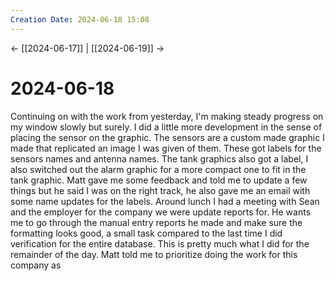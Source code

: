 ```yaml
---
Creation Date: 2024-06-18 15:08
---
```


<- [[2024-06-17]] | [[2024-06-19]]  ->

# 2024-06-18
Continuing on with the work from yesterday, I'm making steady progress on my window slowly but surely. I did a little more development in the sense of placing the sensor on the graphic. The sensors are a custom made graphic I made that replicated an image I was given of them. These got labels for the sensors names and antenna names. The tank graphics also got a label, I also switched out the alarm graphic for a more compact one to fit in the tank graphic. Matt gave me some feedback and told me to update a few things but he said I was on the right track, he also gave me an email with some name updates for the labels. Around lunch I had a meeting with Sean and the employer for the company we were update reports for. He wants me to go through the manual entry reports he made and make sure the formatting looks good, a small task compared to the last time I did verification for the entire database. This is pretty much what I did for the remainder of the day. Matt told me to prioritize doing the work for this company as